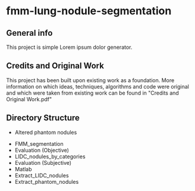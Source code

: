 # fmm-lung-nodule-segmentation

## General info
This project is simple Lorem ipsum dolor generator.

## Credits and Original Work
This project has been built upon existing work as a foundation. More information on which ideas, techniques, algorithms and code were original and which were taken from existing work can be found in "Credits and Original Work.pdf"

## Directory Structure

- Altered phantom nodules
* FMM_segmentation
* Evaluation (Objective)    
* LIDC_nodules_by_categories
* Evaluation (Subjective)
* Matlab
* Extract_LIDC_nodules       
* Extract_phantom_nodules



